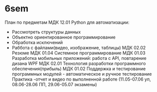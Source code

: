 # 6sem
План по предметам
МДК 12.01 Python для автоматизации:
- Рассмотреть структуры данных
- Объектно ориентированное программирование
- Обработка исключений
- Раббота с файлами(видео, изображение, таблицы)
МДК 02.02 Резюме
МДК 01.04 Системное программирование
МДК 01.03 Разработка мобильных приложений: работа с API, повтарение дизана WPF
МДК 02.01 Технология разработки программного обеспечения(прибыль)
МДК 01.02 Поддержка и тестирование программных модулей - автоматическое и ручное тестирование
Практика -отчет и видео по выполненной работе (11.05-07.06 уп, 08.06-28.06 ПП, 29.06-05.07 экзамены)
